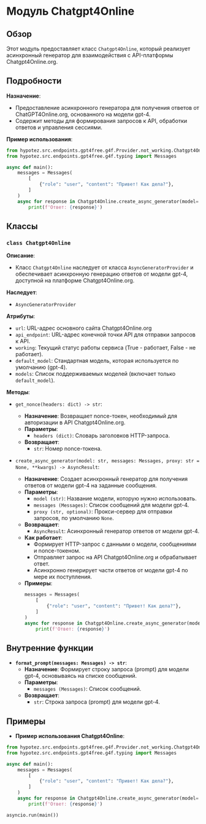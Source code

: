 # Модуль Chatgpt4Online 

## Обзор 

Этот модуль предоставляет класс `Chatgpt4Online`, который реализует асинхронный генератор для взаимодействия с API-платформы Chatgpt4Online.org.

## Подробности

**Назначение**:
- Предоставление асинхронного генератора для получения ответов от ChatGPT4Online.org,  основанного на модели gpt-4.
- Содержит методы для формирования запросов к API, обработки ответов и управления сессиями.

**Пример использования**:

```python
from hypotez.src.endpoints.gpt4free.g4f.Provider.not_working.Chatgpt4Online import Chatgpt4Online
from hypotez.src.endpoints.gpt4free.g4f.typing import Messages

async def main():
    messages = Messages(
        [
            {"role": "user", "content": "Привет! Как дела?"},
        ]
    )
    async for response in Chatgpt4Online.create_async_generator(model='gpt-4', messages=messages):
        print(f'Ответ: {response}')
```

## Классы

### `class Chatgpt4Online`

**Описание**:
- Класс `Chatgpt4Online` наследует от класса `AsyncGeneratorProvider` и обеспечивает асинхронную генерацию ответов от модели gpt-4, доступной на платформе Chatgpt4Online.org.

**Наследует**:
- `AsyncGeneratorProvider`

**Атрибуты**:
- `url`: URL-адрес основного сайта Chatgpt4Online.org
- `api_endpoint`: URL-адрес конечной точки API для отправки запросов к API.
- `working`: Текущий статус работы сервиса (True - работает, False - не работает).
- `default_model`:  Стандартная модель, которая используется по умолчанию (gpt-4).
- `models`: Список поддерживаемых моделей (включает только `default_model`).

**Методы**:

- `get_nonce(headers: dict) -> str`:
    - **Назначение**: Возвращает  nonce-токен, необходимый для авторизации в API Chatgpt4Online.org.
    - **Параметры**:
        - `headers (dict)`: Словарь заголовков HTTP-запроса.
    - **Возвращает**:
        - `str`: Номер nonce-токена.

- `create_async_generator(model: str, messages: Messages, proxy: str = None, **kwargs) -> AsyncResult`:
    - **Назначение**:  Создает асинхронный генератор для получения ответов от модели gpt-4 на заданные сообщения.
    - **Параметры**:
        - `model (str)`: Название модели, которую нужно использовать.
        - `messages (Messages)`: Список сообщений для модели gpt-4.
        - `proxy (str, optional)`: Прокси-сервер для отправки запросов, по умолчанию `None`.
    - **Возвращает**:
        - `AsyncResult`: Асинхронный генератор ответов от модели gpt-4.
    - **Как работает**:
        - Формирует HTTP-запрос с данными о модели, сообщениями и nonce-токеном.
        - Отправляет запрос на API Chatgpt4Online.org и обрабатывает ответ.
        - Асинхронно генерирует части ответов от модели gpt-4 по мере их поступления.
    - **Примеры**:
        ```python
        messages = Messages(
            [
                {"role": "user", "content": "Привет! Как дела?"},
            ]
        )
        async for response in Chatgpt4Online.create_async_generator(model='gpt-4', messages=messages):
            print(f'Ответ: {response}')
        ```

## Внутренние функции

- **`format_prompt(messages: Messages) -> str`**:
    - **Назначение**: Формирует строку запроса (prompt) для модели gpt-4, основываясь на списке сообщений.
    - **Параметры**:
        - `messages (Messages)`: Список сообщений.
    - **Возвращает**:
        - `str`: Строка запроса (prompt) для модели gpt-4.

## Примеры
- **Пример использования Chatgpt4Online**:

```python
from hypotez.src.endpoints.gpt4free.g4f.Provider.not_working.Chatgpt4Online import Chatgpt4Online
from hypotez.src.endpoints.gpt4free.g4f.typing import Messages

async def main():
    messages = Messages(
        [
            {"role": "user", "content": "Привет! Как дела?"},
        ]
    )
    async for response in Chatgpt4Online.create_async_generator(model='gpt-4', messages=messages):
        print(f'Ответ: {response}')

asyncio.run(main())
```